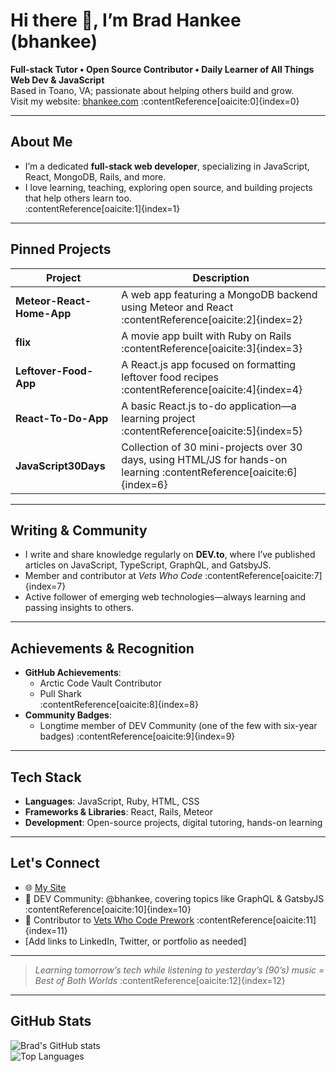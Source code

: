 # Hi there 👋, I’m Brad Hankee (bhankee)

**Full-stack Tutor • Open Source Contributor • Daily Learner of All Things Web Dev & JavaScript**  
Based in Toano, VA; passionate about helping others build and grow.  
Visit my website: [bhankee.com](https://www.bhankee.com) :contentReference[oaicite:0]{index=0}

---

##  About Me
- I’m a dedicated **full-stack web developer**, specializing in JavaScript, React, MongoDB, Rails, and more.  
- I love learning, teaching, exploring open source, and building projects that help others learn too.  
  :contentReference[oaicite:1]{index=1}

---

##  Pinned Projects
| Project | Description |
|--------|-------------|
| **Meteor-React-Home-App** | A web app featuring a MongoDB backend using Meteor and React :contentReference[oaicite:2]{index=2} |
| **flix** | A movie app built with Ruby on Rails :contentReference[oaicite:3]{index=3} |
| **Leftover-Food-App** | A React.js app focused on formatting leftover food recipes :contentReference[oaicite:4]{index=4} |
| **React-To-Do-App** | A basic React.js to-do application—a learning project :contentReference[oaicite:5]{index=5} |
| **JavaScript30Days** | Collection of 30 mini-projects over 30 days, using HTML/JS for hands-on learning :contentReference[oaicite:6]{index=6} |

---

##  Writing & Community
- I write and share knowledge regularly on **DEV.to**, where I’ve published articles on JavaScript, TypeScript, GraphQL, and GatsbyJS.  
- Member and contributor at *Vets Who Code* :contentReference[oaicite:7]{index=7}
- Active follower of emerging web technologies—always learning and passing insights to others.

---

##  Achievements & Recognition
- **GitHub Achievements**:  
  - Arctic Code Vault Contributor  
  - Pull Shark  
  :contentReference[oaicite:8]{index=8}  
- **Community Badges**:  
  - Longtime member of DEV Community (one of the few with six-year badges) :contentReference[oaicite:9]{index=9}

---

##  Tech Stack
- **Languages**: JavaScript, Ruby, HTML, CSS  
- **Frameworks & Libraries**: React, Rails, Meteor  
- **Development**: Open-source projects, digital tutoring, hands-on learning  

---

##  Let's Connect
- 🌐 [My Site](https://www.bhankee.com)  
- 💬 DEV Community: @bhankee, covering topics like GraphQL & GatsbyJS :contentReference[oaicite:10]{index=10}  
- 🤝 Contributor to [Vets Who Code Prework](https://github.com/Vets-Who-Code/Prework) :contentReference[oaicite:11]{index=11}  
- [Add links to LinkedIn, Twitter, or portfolio as needed]

---

> *Learning tomorrow’s tech while listening to yesterday’s (90’s) music = Best of Both Worlds* :contentReference[oaicite:12]{index=12}

---

##  GitHub Stats
![Brad's GitHub stats](https://github-readme-stats.vercel.app/api?username=bhankee&show_icons=true&theme=radical)  
![Top Languages](https://github-readme-stats.vercel.app/api/top-langs/?username=bhankee&layout=compact&theme=radical)
